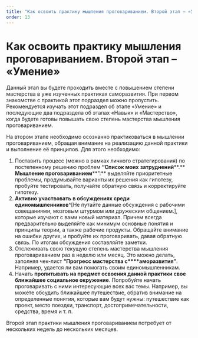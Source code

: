 ```yaml
---
title: "Как освоить практику мышления проговариванием. Второй этап – «Умение»"
order: 13
---
```


# Как освоить практику мышления проговариванием. Второй этап – «Умение»

Данный этап вы будете проходить вместе с повышением степени мастерства в уже изученных практиках саморазвития. При первом знакомстве с практикой этот подраздел можно пропустить. Рекомендуется изучать этот подраздел об этапе «Умение» и последующие два подраздела об этапах «Навык» и «Мастерство», когда будете готовы повышать свою степень мастерства мышления проговариванием.

На втором этапе необходимо осознанно практиковаться в мышлении проговариванием, обращая внимание на реализацию данной практики и выполнение её принципов. Для этого необходимо:

1. Поставить процесс (можно в рамках личного стратегирования) по постепенному решению проблем **“Список моих** **затруднений****.** **Мышление проговариванием****”:** выделяйте приоритетные проблемы, продумывайте варианты их решения как гипотезу, пробуйте тестировать, получайте обратную связь и корректируйте гипотезу.
2. **Активно** **участвовать** **в обсуждениях среди единомышленников**^[Не путайте данные обсуждения с рабочими совещаниями, мозговым штурмом или дружеским общением.], которые изучают с вами новый материал. Причем всегда предварительно выделяйте как минимум основные понятия и принципы теории, а также рабочие продукты. Обращайте внимание на ошибки других, и пробуйте их проговаривать, давая обратную связь. По итогам обсуждения составляйте заметки.
3. Отслеживать свою текущую степень мастерства мышления проговариванием раз в неделю или месяц. Это можно делать, заполняя чек-лист **“Прогресс** **мастерства с****аморазвития”**. Например, удается ли вам помогать своим единомышленникам.
4. Начать **пропитывать на предмет освоения данной практики свое ближайшее социальное окружение**. Попробуйте начать проговаривать с ними интересующие всех вас темы. Например, вы можете обсудить ближайшее путешествие, обратив внимание на определенные понятия, которые вам будут нужны: путешествие как проект, место поездки, транспорт, достопримечательности, средства, время и т. п.

Второй этап практики мышления проговариванием потребует от нескольких недель до нескольких месяцев.